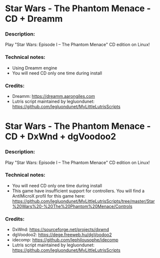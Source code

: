 # Star Wars - The Phantom Menace - CD + Dreamm
### Description:
Play "Star Wars: Episode I – The Phantom Menace" CD edition on Linux!
### Technical notes:
- Using Dreamm engine
- You will need CD only one time during install
### Credits:
- Dreamm: https://dreamm.aarongiles.com
- Lutris script maintained by legluondunet: https://github.com/legluondunet/MyLittleLutrisScripts


# Star Wars - The Phantom Menace - CD + DxWnd + dgVoodoo2
### Description:
Play "Star Wars: Episode I – The Phantom Menace" CD edition on Linux!
### Technical notes:
- You will need CD only one time during install
- This game have insufficient support for controllers. You will find a AntiMicroX profil for this game here: https://github.com/legluondunet/MyLittleLutrisScripts/tree/master/Star%20Wars%20-%20The%20Phantom%20Menace/Controls
### Credits:
- DxWnd: https://sourceforge.net/projects/dxwnd
- dgVoodoo2: https://dege.freeweb.hu/dgVoodoo2
- idecomp: https://github.com/lephilousophe/idecomp
- Lutris script maintained by legluondunet: https://github.com/legluondunet/MyLittleLutrisScripts
